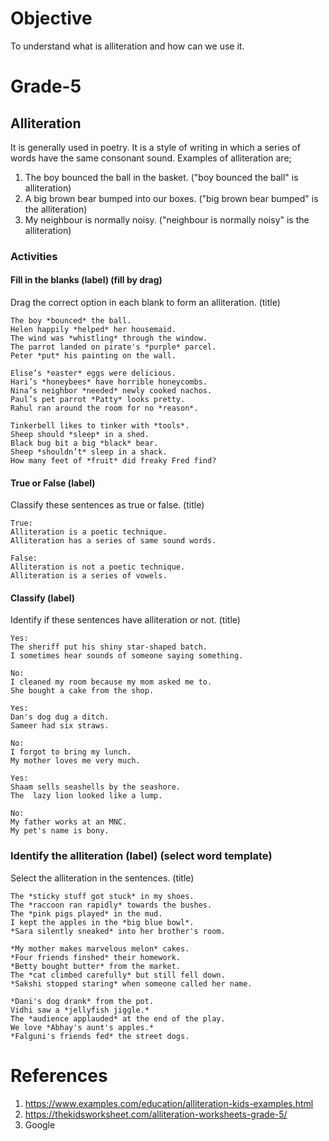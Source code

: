 # Objective

To understand what is alliteration and how can we use it.

# Grade-5

## Alliteration

It is generally used in poetry. It is a style of writing in which a series of words have the same consonant sound. Examples of alliteration are;
1. The boy bounced the ball in the basket.
("boy bounced the ball" is alliteration)
2. A big brown bear bumped into our boxes.
("big brown bear bumped" is the alliteration)
3. My neighbour is normally noisy.
("neighbour is normally noisy" is the alliteration)

### Activities

#### Fill in the blanks (label) (fill by drag)

Drag the correct option in each blank to form an alliteration. (title)
```
The boy *bounced* the ball.
Helen happily *helped* her housemaid.
The wind was *whistling* through the window.
The parrot landed on pirate's *purple* parcel.
Peter *put* his painting on the wall.
```

```
Elise’s *easter* eggs were delicious.
Hari’s *honeybees* have horrible honeycombs.
Nina’s neighbor *needed* newly cooked nachos.
Paul’s pet parrot *Patty* looks pretty.
Rahul ran around the room for no *reason*.
```

```
Tinkerbell likes to tinker with *tools*.
Sheep should *sleep* in a shed.
Black bug bit a big *black* bear.
Sheep *shouldn’t* sleep in a shack.
How many feet of *fruit* did freaky Fred find?
```

#### True or False (label)

Classify these sentences as true or false. (title)
```
True:
Alliteration is a poetic technique.
Alliteration has a series of same sound words.

False:
Alliteration is not a poetic technique.
Alliteration is a series of vowels.
```

#### Classify (label)

Identify if these sentences have alliteration or not. (title)
```
Yes:
The sheriff put his shiny star-shaped batch.
I sometimes hear sounds of someone saying something.

No:
I cleaned my room because my mom asked me to.
She bought a cake from the shop.
```

```
Yes:
Dan's dog dug a ditch.
Sameer had six straws.

No:
I forgot to bring my lunch.
My mother loves me very much.
```

```
Yes:
Shaam sells seashells by the seashore.
The  lazy lion looked like a lump.

No:
My father works at an MNC.
My pet's name is bony.
```

### Identify the alliteration (label) (select word template)

Select the alliteration in the sentences. (title)
```
The *sticky stuff got stuck* in my shoes.
The *raccoon ran rapidly* towards the bushes.
The *pink pigs played* in the mud.
I kept the apples in the *big blue bowl*.
*Sara silently sneaked* into her brother's room.
```

```
*My mother makes marvelous melon* cakes.
*Four friends finshed* their homework.
*Betty bought butter* from the market.
The *cat climbed carefully* but still fell down.
*Sakshi stopped staring* when someone called her name.
```

```
*Dani's dog drank* from the pot.
Vidhi saw a *jellyfish jiggle.*
The *audience applauded* at the end of the play.
We love *Abhay's aunt's apples.*
*Falguni's friends fed* the street dogs.
```

# References

1. https://www.examples.com/education/alliteration-kids-examples.html
2. https://thekidsworksheet.com/alliteration-worksheets-grade-5/
3. Google

